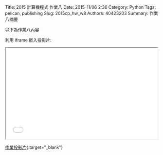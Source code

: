 Title: 2015 計算機程式 作業八
Date: 2015-11/06 2:36
Category: Python
Tags: pelican, publishing
Slug: 2015cp_hw_w8
Authors: 40423203
Summary: 作業八摘要

以下為作業八內容

利用 iframe 嵌入投影片:

<iframe src="40423203_cp_w8_p.html" width="500" height="300"></iframe>

[作業投影片](40423203_cp_w8_p.html){:target="_blank"}